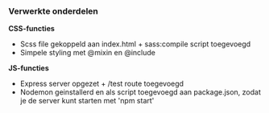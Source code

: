 ### Verwerkte onderdelen

**CSS-functies**

- Scss file gekoppeld aan index.html + sass:compile script toegevoegd
- Simpele styling met @mixin en @include

**JS-functies**

- Express server opgezet + /test route toegevoegd
- Nodemon geinstallerd en als script toegevoegd aan package.json, zodat je de server kunt starten met 'npm start'
